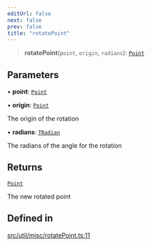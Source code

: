 ```yaml
---
editUrl: false
next: false
prev: false
title: "rotatePoint"
---
```


> **rotatePoint**(`point`, `origin`, `radians`): [`Point`](/api/classes/point/)

## Parameters

• **point**: [`Point`](/api/classes/point/)

• **origin**: [`Point`](/api/classes/point/)

The origin of the rotation

• **radians**: [`TRadian`](/api/type-aliases/tradian/)

The radians of the angle for the rotation

## Returns

[`Point`](/api/classes/point/)

The new rotated point

## Defined in

[src/util/misc/rotatePoint.ts:11](https://github.com/fabricjs/fabric.js/blob/c093e29e73123dafcfa091ff4d5e04e690bb796e/src/util/misc/rotatePoint.ts#L11)
